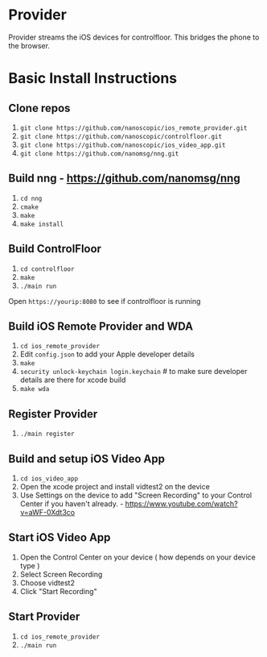 # Provider
Provider streams the iOS devices for controlfloor. This bridges the phone to the browser.

# Basic Install Instructions
## Clone repos
1. `git clone https://github.com/nanoscopic/ios_remote_provider.git`
1. `git clone https://github.com/nanoscopic/controlfloor.git`
1. `git clone https://github.com/nanoscopic/ios_video_app.git`
1. `git clone https://github.com/nanomsg/nng.git`

## Build nng - https://github.com/nanomsg/nng
1. `cd nng`
1. `cmake`
1. `make`
1. `make install`

## Build ControlFloor

1. `cd controlfloor`
1. `make`
1. `./main run`

Open `https://yourip:8080` to see if controlfloor is running

## Build iOS Remote Provider and WDA
1. `cd ios_remote_provider`
1. Edit `config.json` to add your Apple developer details
1. `make`
1. `security unlock-keychain login.keychain` # to make sure developer details are there for xcode build
1. `make wda`

## Register Provider
1. `./main register`

## Build and setup iOS Video App
1. `cd ios_video_app`
1. Open the xcode project and install vidtest2 on the device
1. Use Settings on the device to add "Screen Recording" to your Control Center if you haven't already. - https://www.youtube.com/watch?v=aWF-0Xdt3co

## Start iOS Video App
1. Open the Control Center on your device ( how depends on your device type )
1. Select Screen Recording
1. Choose vidtest2
1. Click "Start Recording"

## Start Provider
1. `cd ios_remote_provider`
1. `./main run`


